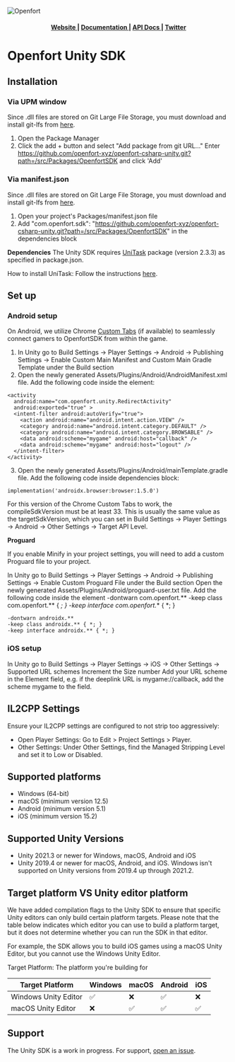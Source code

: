 ![Openfort][banner-image]

<div align="center">
  <h4>
    <a href="https://www.openfort.xyz/">
      Website
    </a>
    <span> | </span>
    <a href="https://www.openfort.xyz/docs">
      Documentation
    </a>
    <span> | </span>
    <a href="https://www.openfort.xyz/docs/reference/api/authentication">
      API Docs
    </a>
    <span> | </span>
    <a href="https://twitter.com/openfortxyz">
      Twitter
    </a>
  </h4>
</div>

[banner-image]: https://blog-cms.openfort.xyz/uploads/1_38e40747b6.png

# Openfort Unity SDK

## Installation

### Via UPM window

Since .dll files are stored on Git Large File Storage, you must download and install git-lfs from [here](https://git-lfs.github.com/).
1. Open the Package Manager
2. Click the add + button and select "Add package from git URL..."
Enter https://github.com/openfort-xyz/openfort-csharp-unity.git?path=/src/Packages/OpenfortSDK and click 'Add'

### Via manifest.json
Since .dll files are stored on Git Large File Storage, you must download and install git-lfs from [here](https://git-lfs.github.com/).
1. Open your project's Packages/manifest.json file
2. Add "com.openfort.sdk": "https://github.com/openfort-xyz/openfort-csharp-unity.git?path=/src/Packages/OpenfortSDK" in the dependencies block


**Dependencies**
The Unity SDK requires [UniTask](https://github.com/Cysharp/UniTask) package (version 2.3.3) as specified in package.json.

How to install UniTask:
Follow the instructions [here](https://github.com/Cysharp/UniTask#upm-package).

## Set up

### Android setup

On Android, we utilize Chrome [Custom Tabs](https://developer.chrome.com/docs/android/custom-tabs/) (if available) to seamlessly connect gamers to OpenfortSDK from within the game.

1. In Unity go to Build Settings -> Player Settings -> Android -> Publishing Settings -> Enable Custom Main Manifest and Custom Main Gradle Template under the Build section
2. Open the newly generated Assets/Plugins/Android/AndroidManifest.xml file. Add the following code inside the <application> element:

```
<activity
  android:name="com.openfort.unity.RedirectActivity"
  android:exported="true" >
  <intent-filter android:autoVerify="true">
    <action android:name="android.intent.action.VIEW" />
    <category android:name="android.intent.category.DEFAULT" />
    <category android:name="android.intent.category.BROWSABLE" />
    <data android:scheme="mygame" android:host="callback" />
    <data android:scheme="mygame" android:host="logout" />
  </intent-filter>
</activity>
```

3. Open the newly generated Assets/Plugins/Android/mainTemplate.gradle file. Add the following code inside dependencies block:

```
implementation('androidx.browser:browser:1.5.0')
```


For this version of the Chrome Custom Tabs to work, the compileSdkVersion must be at least 33. This is usually the same value as the targetSdkVersion, which you can set in Build Settings -> Player Settings -> Android -> Other Settings -> Target API Level.

**Proguard**

If you enable Minify in your project settings, you will need to add a custom Proguard file to your project.

In Unity go to Build Settings -> Player Settings -> Android -> Publishing Settings -> Enable Custom Proguard File under the Build section
Open the newly generated Assets/Plugins/Android/proguard-user.txt file. Add the following code inside the <application> element
-dontwarn com.openfort.**
-keep class com.openfort.** { *; }
-keep interface com.openfort.** { *; }

```
-dontwarn androidx.**
-keep class androidx.** { *; }
-keep interface androidx.** { *; }
```


### iOS setup

In Unity go to Build Settings -> Player Settings -> iOS -> Other Settings -> Supported URL schemes
Increment the Size number
Add your URL scheme in the Element field, e.g. if the deeplink URL is mygame://callback, add the scheme mygame to the field.


## IL2CPP Settings

Ensure your IL2CPP settings are configured to not strip too aggressively:

- Open Player Settings: Go to Edit > Project Settings > Player.
- Other Settings: Under Other Settings, find the Managed Stripping Level and set it to Low or Disabled.

## Supported platforms
- Windows (64-bit)
- macOS (minimum version 12.5)
- Android (minimum version 5.1)
- iOS (minimum version 15.2)

## Supported Unity Versions
- Unity 2021.3 or newer for Windows, macOS, Android and iOS
- Unity 2019.4 or newer for macOS, Android, and iOS. Windows isn't supported on Unity versions from 2019.4 up through 2021.2.

## Target platform VS Unity editor platform
We have added compilation flags to the Unity SDK to ensure that specific Unity editors can only build certain platform targets. Please note that the table below indicates which editor you can use to build a platform target, but it does not determine whether you can run the SDK in that editor.

For example, the SDK allows you to build iOS games using a macOS Unity Editor, but you cannot use the Windows Unity Editor.

Target Platform: The platform you're building for

| Target Platform      | Windows | macOS | Android | iOS |
| -------------------- | ------- | ----- | ------- | --- |
| Windows Unity Editor | ✅       | ❌     | ✅       | ❌   |
| macOS Unity Editor   | ❌       | ✅     | ✅       | ✅   |

## Support
The Unity SDK is a work in progress. For support, [open an issue](https://github.com/openfort-xyz/openfort-csharp-unity/issues).